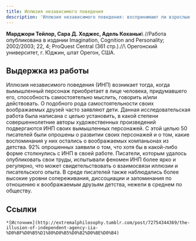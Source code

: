 ```yaml
---
title: Иллюзия независимого поведения
description: 'Иллюзия независимого поведения: воспринимают ли взрослые писатели своих персонажей как самостоятельно мыслящих личностей?'
---
```


**Марджори Тейлор, Сара Д. Ходжес, Адель Коханьи**\\
//Работа опубликована в издании Imagination, Cognition and Personality; 2002/2003; 22, 4; ProQuest Central (361 стр.).//\\
Орегонский университет, г. Юджин, штат Орегон, США.

## Выдержка из работы
Иллюзия независимого поведения (ИНП) возникает тогда, когда вымышленный персонаж приобретает в лице человека, придумавшего его, способность самостоятельно мыслить, говорить и/или действовать. О подобного рода самостоятельности своих воображаемых друзей часто заявляют дети. Данная исследовательская работа была написана с целью установить, в какой степени совершеннолетние авторы художественных произведений подвергаются ИНП своих вымышленных персонажей. С этой целью 50 писателей были опрошены о развитии своих персонажей и о том, какие воспоминания у них остались о воображаемых компаньонах из детства. 92% опрошенных заявили о том, что хотя бы в какой-либо форме столкнулись с ИНП в своей работе. Писатели, которым удалось опубликовать свои труды, испытывали феномен ИНП более ярко и регулярно, что может свидетельствовать о взаимосвязи иллюзии и писательского опыта. В среде писателей также наблюдались более высокие уровни сопереживания, диссоциации и запоминания по отношению к воображаемым друзьям детства, нежели в среднем по обществу.

## Ссылки
	*[Источник](http://extremalphilosophy.tumblr.com/post/72754344369/the-illusion-of-independent-agency-iia-%D0%BF%D0%B5%D1%80%D0%B5%D0%B2%D0%BE%D0%B4)
